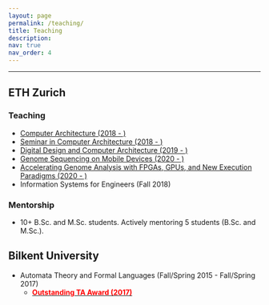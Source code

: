 ```yaml
---
layout: page
permalink: /teaching/
title: Teaching
description:
nav: true
nav_order: 4
---
```


___
## ETH Zurich

### Teaching

* [Computer Architecture (2018 - )](https://safari.ethz.ch/architecture/doku.php)
* [Seminar in Computer Architecture (2018 - )](https://safari.ethz.ch/architecture_seminar/doku.php)
* [Digital Design and Computer Architecture (2019 - )](https://safari.ethz.ch/digitaltechnik/doku.php)
* [Genome Sequencing on Mobile Devices (2020 - )](https://safari.ethz.ch/projects_and_seminars/doku.php?id=genome_seq_mobile)
* [Accelerating Genome Analysis with FPGAs, GPUs, and New Execution Paradigms (2020 - )](https://safari.ethz.ch/projects_and_seminars/doku.php?id=bioinformatics)
* Information Systems for Engineers (Fall 2018)

### Mentorship

* 10+ B.Sc. and M.Sc. students. Actively mentoring 5 students (B.Sc. and M.Sc.).

## Bilkent University

* Automata Theory and Formal Languages (Fall/Spring 2015 - Fall/Spring 2017)
    * [**<span style="color:red">Outstanding TA Award (2017)</span>**](http://www.cs.bilkent.edu.tr/~csfair/csfair2017/doku.php/awards)